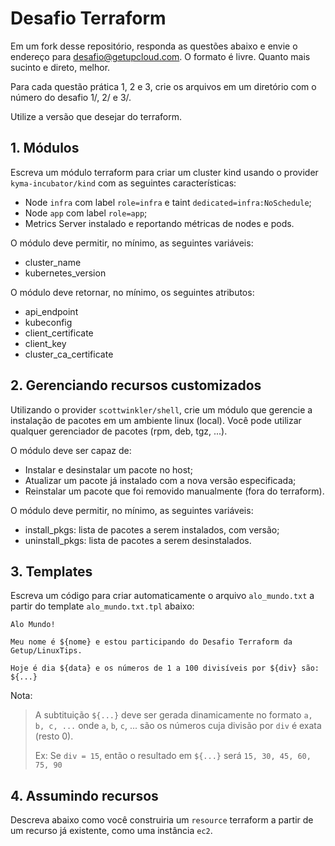 # Desafio Terraform

Em um fork desse repositório, responda as questões abaixo e envie o endereço para desafio@getupcloud.com.
O formato é livre. Quanto mais sucinto e direto, melhor.

Para cada questão prática 1, 2 e 3, crie os arquivos em um diretório com o número do desafio 1/, 2/ e 3/.

Utilize a versão que desejar do terraform.

## 1. Módulos

Escreva um módulo terraform para criar um cluster kind usando o provider `kyma-incubator/kind` com as seguintes características:

- Node `infra` com label `role=infra` e taint `dedicated=infra:NoSchedule`;
- Node `app` com label `role=app`;
- Metrics Server instalado e reportando métricas de nodes e pods.

O módulo deve permitir, no mínimo, as seguintes variáveis:

- cluster_name
- kubernetes_version

O módulo deve retornar, no mínimo, os seguintes atributos:

- api_endpoint
- kubeconfig
- client_certificate
- client_key
- cluster_ca_certificate

## 2. Gerenciando recursos customizados

Utilizando o provider `scottwinkler/shell`, crie um módulo que gerencie a instalação de pacotes em um ambiente linux (local).
Você pode utilizar qualquer gerenciador de pacotes (rpm, deb, tgz, ...).

O módulo deve ser capaz de:

- Instalar e desinstalar um pacote no host;
- Atualizar um pacote já instalado com a nova versão especificada;
- Reinstalar um pacote que foi removido manualmente (fora do terraform).

O módulo deve permitir, no mínimo, as seguintes variáveis:

- install_pkgs: lista de pacotes a serem instalados, com versão;
- uninstall_pkgs: lista de pacotes a serem desinstalados.

## 3. Templates

Escreva um código para criar automaticamente o arquivo `alo_mundo.txt` a partir do template `alo_mundo.txt.tpl` abaixo:

```
Alo Mundo!

Meu nome é ${nome} e estou participando do Desafio Terraform da Getup/LinuxTips.

Hoje é dia ${data} e os números de 1 a 100 divisíveis por ${div} são: ${...}

```

Nota:

> A subtituição `${...}` deve ser gerada dinamicamente no formato `a, b, c, ...`
> onde `a`, `b`, `c`, ... são os números cuja divisão por `div` é exata (resto 0).
>
> Ex: Se `div = 15`, então o resultado em `${...}` será `15, 30, 45, 60, 75, 90`

## 4. Assumindo recursos

Descreva abaixo como você construiria um `resource` terraform a partir de um recurso já existente, como uma instância `ec2`.
